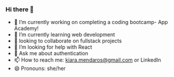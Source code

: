 ### Hi there 👋

- 🔭 I’m currently working on completing a coding bootcamp- App Academy!
- 🌱 I’m currently learning web development
- 👯 looking to collaborate on fullstack projects
- 🤔 I’m looking for help with React
- 💬 Ask me about authentication
- 📫 How to reach me: kiara.mendaros@gmail.com or LinkedIn
- 😄 Pronouns: she/her
<!--
**Keipara/Keipara** is a ✨ _special_ ✨ repository because its `README.md` (this file) appears on your GitHub profile.

Here are some ideas to get you started:

- 🔭 I’m currently working on ...
- 🌱 I’m currently learning ...
- 👯 I’m looking to collaborate on ...
- 🤔 I’m looking for help with ...
- 💬 Ask me about ...
- 📫 How to reach me: ...
- 😄 Pronouns: ...
- ⚡ Fun fact: ...
-->
